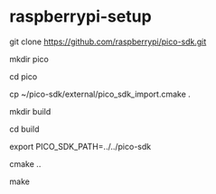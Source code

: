 # raspberrypi-setup

git clone https://github.com/raspberrypi/pico-sdk.git

mkdir pico

cd pico

cp ~/pico-sdk/external/pico_sdk_import.cmake .

mkdir build 

cd build

export PICO_SDK_PATH=../../pico-sdk

cmake ..

make

